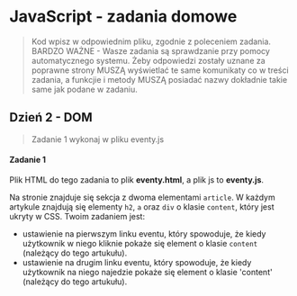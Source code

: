# JavaScript - zadania domowe
> Kod wpisz w odpowiednim pliku, zgodnie z poleceniem zadania.
BARDZO WAŻNE - Wasze zadania są sprawdzanie przy pomocy automatycznego systemu. Żeby odpowiedzi zostały uznane za poprawne strony MUSZĄ wyświetlać te same komunikaty co w treści zadania, a funkcjie i metody MUSZĄ posiadać nazwy dokładnie takie same jak podane
w zadaniu.

## Dzień 2 - DOM
> Zadanie 1 wykonaj w pliku eventy.js

#### Zadanie 1

Plik HTML do tego zadania to plik **eventy.html**, a plik js to **eventy.js**.

Na stronie znajduje się sekcja z dwoma elementami ```article```.
W każdym artykule znajdują się elementy `h2`, `a` oraz `div` o klasie `content`, który jest ukryty w CSS.
Twoim zadaniem jest:
* ustawienie na pierwszym linku eventu, który spowoduje, że kiedy użytkownik w niego kliknie pokaże się element o klasie `content` (należący do tego artukułu).
* ustawienie na drugim linku eventu, który spowoduje, że kiedy użytkownik na niego najedzie pokaże się element o klasie 'content'
(należący do tego artukułu).
